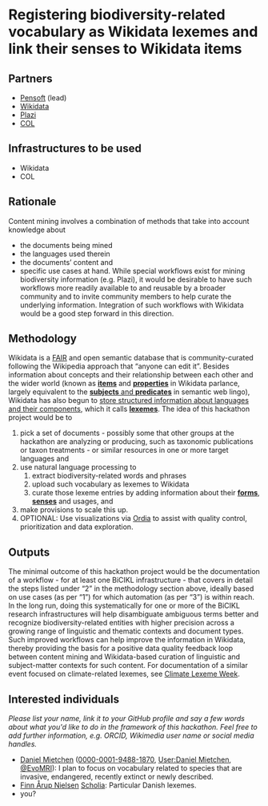# Registering biodiversity-related vocabulary as Wikidata lexemes and link their senses to Wikidata items

## Partners
- [Pensoft](https://pensoft.net/) (lead)
- [Wikidata](https://wikidata.org/)
- [Plazi](http://plazi.org/)
- [COL](https://www.catalogueoflife.org/)

## Infrastructures to be used 
- Wikidata
- COL

## Rationale
Content mining involves a combination of methods that take into account knowledge about
* the documents being mined
* the languages used therein
* the documents’ content and
* specific use cases at hand. 
While special workflows exist for mining biodiversity information (e.g. Plazi), it would be desirable to have such workflows more readily available to and reusable by a broader community and to invite community members to help curate the underlying information. Integration of such workflows with Wikidata would be a good step forward in this direction.

## Methodology
Wikidata is a [FAIR](https://en.wikipedia.org/wiki/FAIR_data) and open semantic database that is community-curated following the Wikipedia approach that “anyone can edit it”. Besides information about concepts and their relationship between each other and the wider world (known as **[items](https://www.wikidata.org/wiki/Help:Items)** and **[properties](https://www.wikidata.org/wiki/Help:Properties)** in Wikidata parlance, largely equivalent to the [**subjects** and **predicates**](https://en.wikipedia.org/wiki/Semantic_triple) in semantic web lingo), Wikidata has also begun to [store structured information about languages and their components](https://www.wikidata.org/wiki/Wikidata:Lexicographical_data), which it calls **[lexemes](https://www.wikidata.org/wiki/Wikidata:Lexicographical_data/Documentation#Lexeme)**. The idea of this hackathon project would be to
1. pick a set of documents - possibly some that other groups at the hackathon are analyzing or producing, such as taxonomic publications or taxon treatments - or similar resources in one or more target languages and 
1. use natural language processing to 
    1. extract biodiversity-related words and phrases
    1. upload such vocabulary as lexemes to Wikidata
    1. curate those lexeme entries by adding information about their **[forms](https://www.wikidata.org/wiki/Wikidata:Lexicographical_data/Documentation#Form)**, **[senses](https://www.wikidata.org/wiki/Wikidata:Lexicographical_data/Documentation#Sense)** and usages, and
1. make provisions to scale this up.
1. OPTIONAL: Use visualizations via [Ordia](https://ordia.toolforge.org/) to assist with quality control, prioritization and data exploration.

## Outputs
The minimal outcome of this hackathon project would be the documentation of a workflow - for at least one BiCIKL infrastructure - that covers in detail the steps listed under “2” in the methodology section above, ideally based on use cases (as per “1”) for which automation (as per “3”) is within reach. In the long run, doing this systematically for one or more of the BiCIKL research infrastructures will help disambiguate ambiguous terms better and recognize biodiversity-related entities with higher precision across a growing range of linguistic and thematic contexts and document types. Such improved workflows can help improve the information in Wikidata, thereby providing the basis for a positive data quality feedback loop between content mining and Wikidata-based curation of linguistic and subject-matter contexts for such content. For documentation of a similar event focused on climate-related lexemes, see [Climate Lexeme Week](https://www.wikidata.org/wiki/Wikidata:WikiProject_Climate_Change/Climate_lexeme_week).

## Interested individuals
*Please list your name, link it to your GitHub profile and say a few words about what you'd like to do in the framework of this hackathon. Feel free to add further information, e.g. ORCID, Wikimedia user name or social media handles.*
- [Daniel Mietchen](https://github.com/Daniel-Mietchen) ([0000-0001-9488-1870](https://orcid.org/0000-0001-9488-1870), [User:Daniel Mietchen](https://www.wikidata.org/wiki/User:Daniel_Mietchen), [@EvoMRI](https://twitter.com/EvoMRI)): I plan to focus on vocabulary related to species that are invasive, endangered, recently extinct or newly described.
- [Finn Årup Nielsen](https://github.com/fnielsen) [Scholia](https://scholia.toolforge.org/author/Q20980928): Particular Danish lexemes.
- you?
